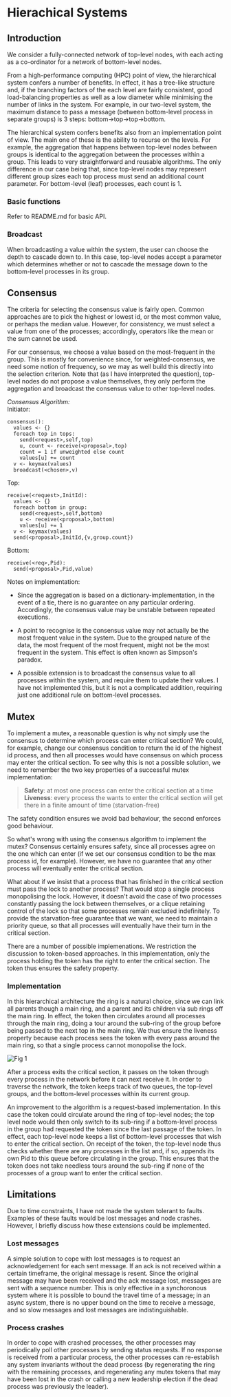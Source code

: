 # Hierachical Systems

## Introduction

We consider a fully-connected network of top-level nodes, with each acting as a co-ordinator for a network of bottom-level nodes.

From a high-performance computing (HPC) point of view, the hierarchical system confers a number of benefits.  In effect, it has a tree-like structure and, if the branching factors of the each level are fairly consistent, good load-balancing properties as well as a low diameter while minimising the number of links in the system.  For example, in our two-level system, the maximum distance to pass a message (between bottom-level process in separate groups) is 3 steps: bottom->top->top->bottom.

The hierarchical system confers benefits also from an implementation point of view.  The main one of these is the ability to recurse on the levels.  For example, the aggregation that happens between top-level nodes between groups is identical to the aggregation between the processes within a group.  This leads to very straightforward and reusable algorithms.  The only difference in our case being that, since top-level nodes may represent different group sizes each top process must send an additional count parameter.  For bottom-level (leaf) processes, each count is 1.

### Basic functions

Refer to README.md for basic API.

### Broadcast

When broadcasting a value within the system, the user can choose the depth to cascade down to.  In this case, top-level nodes accept a parameter which determines whether or not to cascade the message down to the bottom-level processes in its group.

## Consensus

The criteria for selecting the consensus value is fairly open.  Common approaches are to pick the highest or lowest id, or the most common value, or perhaps the median value.  However, for consistency, we must select a value from one of the processes; accordingly, operators like the mean or the sum cannot be used.

For our consensus, we choose a value based on the most-frequent in the group.  This is mostly for convenience since, for weighted-consensus, we need some notion of frequency, so we may as well build this directly into the selection criterion.  Note that (as I have interpreted the question), top-level nodes do not propose a value themselves, they only perform the aggregation and broadcast the consensus value to other top-level nodes.

*Consensus Algorithm:*\
Initiator:
```code
consensus():
  values <- {}
  foreach top in tops:
    send(<request>,self,top)
    u, count <- receive(<proposal>,top)
    count = 1 if unweighted else count
    values[u] += count
  v <- keymax(values)
  broadcast(<chosen>,v)
```

Top:
```
receive(<request>,InitId):
  values <- {}
  foreach bottom in group:
    send(<request>,self,bottom)
    u <- receive(<proposal>,bottom)
    values[u] += 1
  v <- keymax(values)
  send(<proposal>,InitId,{v,group.count})
```

Bottom:
```
receive(<req>,Pid):
  send(<proposal>,Pid,value)
```

Notes on implementation:

- Since the aggregation is based on a dictionary-implementation, in the event of a tie, there is no guarantee on any particular ordering.  Accordingly, the consensus value may be unstable between repeated executions.

- A point to recognise is the consensus value may not actually be the most frequent value in the system. Due to the grouped nature of the data, the most frequent of the most frequent,  might not be the most frequent in the system.  This effect is often known as Simpson's paradox.

- A possible extension is to broadcast the consensus value to all processes within the system, and require them to update their values.  I have not implemented this, but it is not a complicated addition, requiring just one additional rule on bottom-level processes.

## Mutex

To implement a mutex, a reasonable question is why not simply use the consensus to determine which process can enter critical section?  We could, for example, change our consensus condition to return the id of the highest id process, and then all processes would have consensus on which process may enter the critical section.  To see why this is not a possible solution, we need to remember the two key properties of a successful mutex implementation:
> **Safety**: at most one process can enter the critical section at a time\
> **Liveness**: every process the wants to enter the critical section will get there in a finite amount of time (starvation-free)

The safety condition ensures we avoid bad behaviour, the second enforces good behaviour.

So what's wrong with using the consensus algorithm to implement the mutex?  Consensus certainly ensures safety, since all processes agree on the one which can enter (if we set our consensus condition to be the max process id, for example).  However, we have no guarantee that any other process will eventually enter the critical section.

What about if we insist that a process that has finished in the critical section must pass the lock to another process?  That would stop a single process monopolising the lock. However, it doesn't avoid the case of two processes constantly passing the lock between themselves, or a clique retaining control of the lock so that some processes remain excluded indefinitely.  To provide the starvation-free guarantee that we want, we need to maintain a priority queue, so that all processes will eventually have their turn in the critical section.

There are a number of possible implemenations.  We restriction the discussion to token-based approaches. In this implementation, only the process holding the token has the right to enter the critical section. The token thus ensures the safety property.

### Implementation

In this hierarchical architecture the ring is a natural choice, since we can link all parents though a main ring, and a parent and its children via sub rings off the main ring.  In effect, the token then circulates around all processes through the main ring, doing a tour around the sub-ring of the group before being passed to the next top in the main ring.
We thus ensure the liveness property because each process sees the token with every pass around the main ring, so that a single process cannot monopolise the lock.

![Fig 1](ring.png)

After a process exits the critical section, it passes on the token through every process in the network before it can next receive it. In order to traverse the network, the token keeps track of two queues, the top-level groups, and the bottom-level processes within its current group.

An improvement to the algorithm is a request-based implementation.  In this case the token could circulate around the ring of top-level nodes; the top level node would then only switch to its sub-ring if a bottom-level process in the group had requested the token since the last passage of the token.  In effect, each top-level node keeps a list of bottom-level processes that wish to enter the critical section.  On receipt of the token, the top-level node thus checks whether there are any processes in the list and, if so, appends its own Pid to this queue before circulating in the group.   This ensures that the token does not take needless tours around the sub-ring if none of the processes of a group want to enter the critical section.

## Limitations

Due to time constraints, I have not made the system tolerant to faults.  Examples of these faults would be lost messages and node crashes.  However, I briefly discuss how these extensions could be implemented.

### Lost messages

A simple solution to cope with lost messages is to request an acknowledgement for each sent message.  If an ack is not received within a certain timeframe, the original message is resent.  Since the original message may have been received and the ack message lost, messages are sent with a sequence number.  This is only effective in a synchoronous system where it is possible to bound the travel time of a message; in an async system, there is no upper bound on the time to receive a message, and so slow messages and lost messages are indistinguishable.

### Process crashes

In order to cope with crashed processes, the other processes may periodically poll other processes by sending status requests.  If no response is received from a particular process, the other processes can re-establish any system invariants without the dead process (by regenerating the ring with the remaining processes, and regenerating any mutex tokens that may have been lost in the crash or calling a new leadership election if the dead process was previously the leader).